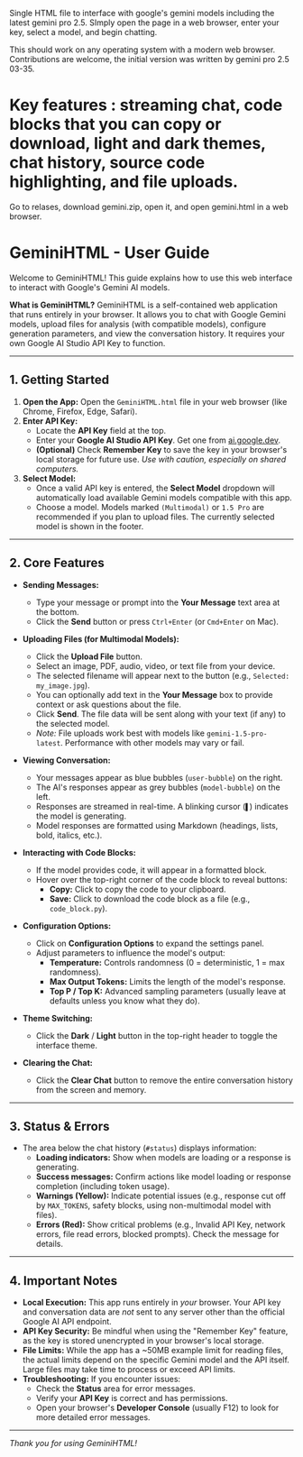 Single HTML file to interface with google's gemini models including the latest gemini pro 2.5. 
SImply open the page in a web browser, enter your key, select a model, and begin chatting.

This should work on any operating system with a modern web browser.
Contributions are welcome, the initial version was written by gemini pro 2.5 03-35.

# Key features : streaming chat, code blocks that you can copy or download, light and dark themes, chat history, source code highlighting, and file uploads.

Go to relases, download gemini.zip, open it, and open gemini.html in a web browser.

# GeminiHTML - User Guide

Welcome to GeminiHTML! This guide explains how to use this web interface to interact with Google's Gemini AI models.

**What is GeminiHTML?**
GeminiHTML is a self-contained web application that runs entirely in your browser. It allows you to chat with Google Gemini models, upload files for analysis (with compatible models), configure generation parameters, and view the conversation history. It requires your own Google AI Studio API Key to function.

---

## 1. Getting Started

1.  **Open the App:** Open the `GeminiHTML.html` file in your web browser (like Chrome, Firefox, Edge, Safari).
2.  **Enter API Key:**
    *   Locate the **API Key** field at the top.
    *   Enter your **Google AI Studio API Key**. Get one from [ai.google.dev](https://ai.google.dev/).
    *   **(Optional)** Check **Remember Key** to save the key in your browser's local storage for future use. *Use with caution, especially on shared computers.*
3.  **Select Model:**
    *   Once a valid API key is entered, the **Select Model** dropdown will automatically load available Gemini models compatible with this app.
    *   Choose a model. Models marked `(Multimodal)` or `1.5 Pro` are recommended if you plan to upload files. The currently selected model is shown in the footer.

---

## 2. Core Features

*   **Sending Messages:**
    *   Type your message or prompt into the **Your Message** text area at the bottom.
    *   Click the **Send** button or press `Ctrl+Enter` (or `Cmd+Enter` on Mac).

*   **Uploading Files (for Multimodal Models):**
    *   Click the **Upload File** button.
    *   Select an image, PDF, audio, video, or text file from your device.
    *   The selected filename will appear next to the button (e.g., `Selected: my_image.jpg`).
    *   You can optionally add text in the **Your Message** box to provide context or ask questions about the file.
    *   Click **Send**. The file data will be sent along with your text (if any) to the selected model.
    *   *Note:* File uploads work best with models like `gemini-1.5-pro-latest`. Performance with other models may vary or fail.

*   **Viewing Conversation:**
    *   Your messages appear as blue bubbles (`user-bubble`) on the right.
    *   The AI's responses appear as grey bubbles (`model-bubble`) on the left.
    *   Responses are streamed in real-time. A blinking cursor (`▌`) indicates the model is generating.
    *   Model responses are formatted using Markdown (headings, lists, bold, italics, etc.).

*   **Interacting with Code Blocks:**
    *   If the model provides code, it will appear in a formatted block.
    *   Hover over the top-right corner of the code block to reveal buttons:
        *   **Copy:** Click to copy the code to your clipboard.
        *   **Save:** Click to download the code block as a file (e.g., `code_block.py`).

*   **Configuration Options:**
    *   Click on **Configuration Options** to expand the settings panel.
    *   Adjust parameters to influence the model's output:
        *   **Temperature:** Controls randomness (0 = deterministic, 1 = max randomness).
        *   **Max Output Tokens:** Limits the length of the model's response.
        *   **Top P / Top K:** Advanced sampling parameters (usually leave at defaults unless you know what they do).

*   **Theme Switching:**
    *   Click the **Dark** / **Light** button in the top-right header to toggle the interface theme.

*   **Clearing the Chat:**
    *   Click the **Clear Chat** button to remove the entire conversation history from the screen and memory.

---

## 3. Status & Errors

*   The area below the chat history (`#status`) displays information:
    *   **Loading indicators:** Show when models are loading or a response is generating.
    *   **Success messages:** Confirm actions like model loading or response completion (including token usage).
    *   **Warnings (Yellow):** Indicate potential issues (e.g., response cut off by `MAX_TOKENS`, safety blocks, using non-multimodal model with files).
    *   **Errors (Red):** Show critical problems (e.g., Invalid API Key, network errors, file read errors, blocked prompts). Check the message for details.

---

## 4. Important Notes

*   **Local Execution:** This app runs entirely in *your* browser. Your API key and conversation data are *not* sent to any server other than the official Google AI API endpoint.
*   **API Key Security:** Be mindful when using the "Remember Key" feature, as the key is stored unencrypted in your browser's local storage.
*   **File Limits:** While the app has a ~50MB example limit for reading files, the actual limits depend on the specific Gemini model and the API itself. Large files may take time to process or exceed API limits.
*   **Troubleshooting:** If you encounter issues:
    *   Check the **Status** area for error messages.
    *   Verify your **API Key** is correct and has permissions.
    *   Open your browser's **Developer Console** (usually F12) to look for more detailed error messages.

---

*Thank you for using GeminiHTML!*
